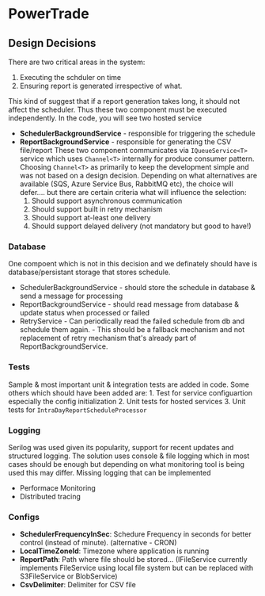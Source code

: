 # PowerTrade
## Design Decisions
There are two critical areas in the system:
1. Executing the schduler on time
2. Ensuring report is generated irrespective of what.

This kind of suggest that if a report generation takes long, it should not affect the scheduler. Thus these two component must be executed independently.
In the code, you will see two hosted service
* **SchedulerBackgroundService** - responsible for triggering the schedule
* **ReportBackgroundService** - responsible for generating the CSV file/report
These two component communicates via `IQueueService<T>` service which uses `Channel<T>` internally for produce consumer pattern. Choosing `Channel<T>` as primarily to keep the development simple and was not based on a design decision. Depending on what alternatives are available (SQS, Azure Service Bus, RabbitMQ etc), the choice will defer.... but there are certain criteria what will influence the selection:
    1. Should support asynchronous communication
    2. Should support built in retry mechanism
    3. Should support at-least one delivery
    4. Should support delayed delivery (not mandatory but good to have!)

### Database
One compoent which is not in this decision and we definately should have is database/persistant storage that stores schedule.
* SchedulerBackgroundService - should store the schedule in database & send a message for processing
* ReportBackgroundService - should read message from database & update status when processed or failed
* RetryService - Can periodically read the failed schedule from db and schedule them again. - This should be a fallback mechanism and not replacement of retry mechanism that's already part of ReportBackgroundService.

### Tests
Sample & most important unit & integration tests are added in code. Some others which should have been added are:
     1. Test for service configuartion especially the config initialization
     2. Unit tests for hosted services
     3. Unit tests for `IntraDayReportScheduleProcessor`
  
### Logging
Serilog was used given its popularity, support for recent updates and structured logging. The solution uses console & file logging which in most cases should be enough but depending on what monitoring tool is being used this may differ. Missing logging that can be implemented
* Performace Monitoring
* Distributed tracing

### Configs
* **SchedulerFrequencyInSec**: Schedure Frequency in seconds for better control (instead of minute). (alternative - CRON)
* **LocalTimeZoneId**: Timezone where application is running
* **ReportPath**: Path where file should be stored...  (IFileService currently implements FileService using local file system but can be replaced with S3FileService or BlobService)
* **CsvDelimiter**: Delimiter for CSV file



